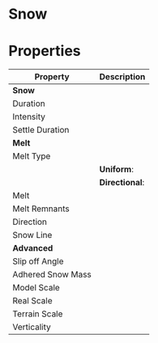 # Snow


# Properties


| Property | Description| 
| -------- | -----------|
| **Snow** |  |
| Duration |  |
| Intensity |  |
| Settle Duration |  |
| **Melt** |  |
| Melt Type |  |
| | **Uniform**: <desc> |
| | **Directional**: <desc> |
| Melt |  |
| Melt Remnants |  |
| Direction |  |
| Snow Line |  |
| **Advanced** |  |
| Slip off Angle |  |
| Adhered Snow Mass |  |
| Model Scale |  |
| Real Scale |  |
| Terrain Scale |  |
| Verticality |  |





